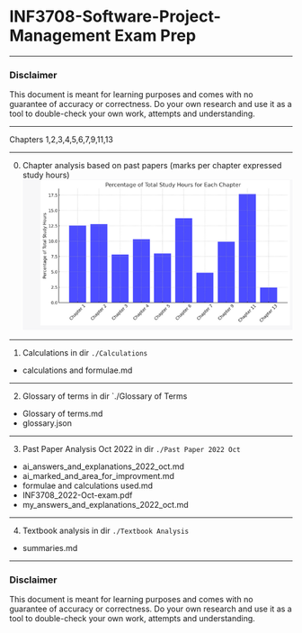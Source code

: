 # INF3708-Software-Project-Management Exam Prep

---

### Disclaimer

This document is meant for learning purposes and comes with no guarantee of accuracy or correctness. Do your own research and use it as a tool to double-check your own work, attempts and understanding.

---

Chapters 1,2,3,4,5,6,7,9,11,13

---

0. Chapter analysis based on past papers (marks per chapter expressed study hours)
![img.png](img.png)
---

1. Calculations in dir `./Calculations`
 - calculations and formulae.md

---

2. Glossary of terms in dir `./Glossary of Terms
 - Glossary of terms.md
 - glossary.json

---

3. Past Paper Analysis Oct 2022 in dir `./Past Paper 2022 Oct`
 - ai_answers_and_explanations_2022_oct.md
 - ai_marked_and_area_for_improvment.md
 - formulae and calculations used.md
 - INF3708_2022-Oct-exam.pdf
 - my_answers_and_explanations_2022_oct.md

---

4. Textbook analysis in dir `./Textbook Analysis`
 - summaries.md

---
### Disclaimer

This document is meant for learning purposes and comes with no guarantee of accuracy or correctness. Do your own research and use it as a tool to double-check your own work, attempts and understanding.

